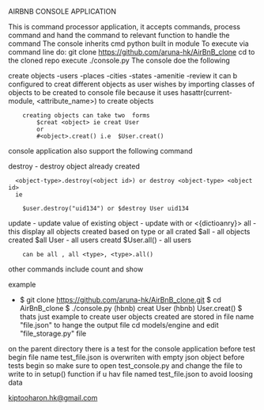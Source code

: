 AIRBNB CONSOLE APPLICATION

This is command processor application, it accepts commands, process command and hand the command
to relevant function to handle the command
The console inherits cmd python built in module
To execute via command line
do:
   git clone https://github.com/aruna-hk/AirBnB_clone
   cd to the cloned repo
     execute
        ./console.py
   The console doe the following

   create objects
        -users
        -places
        -cities
        -states
        -amenitie
        -review
        it can b configured to creat different objects as user wishes by importing classes of objects
        to be created to console file because it uses hasattr(current-module, <attribute_name>) to create objects
        
        creating objects can take two  forms
            $creat <object> ie creat User
            or
            #<object>.creat() i.e  $User.creat()

   console application  also support the following command

   destroy <obname> <objid> - destroy object already created

      <object-type>.destroy(<object id>) or destroy <object-type> <object id>
      ie

        $user.destroy("uid134") or $destroy User uid134

   update - update value of existing object
      - update with <key> <value> or <{dictioanry}>
   all - this display all objects created based on type or all crated
        $all - all objects created
        $all User - all users creatd
        $User.all() - all users

        can be all , all <type>, <type>.all()
   other commands include count and show

   example 
   - $ git clone https://github.com/aruna-hk/AirBnB_clone.git
     $ cd AirBnB_clone
     $ ./console.py
     (hbnb) creat User
      <some output id of instance created>
     (hbnb) User.creat()
      <some output id of instance created>
     $
   thats just example to create user
   objects created are stored in file name "file.json"
   to hange the output file cd models/engine and edit "file_storage.py" file

   on the parent directory there is a test for the console application
   before test begin file name test_file.json is overwriten with empty json object before tests
   begin so make sure to open test_console.py and change the file to write to in setup() function if u hav file
   named test_file.json to avoid loosing data

<author><kiptooharon.hk@gmail.com>
